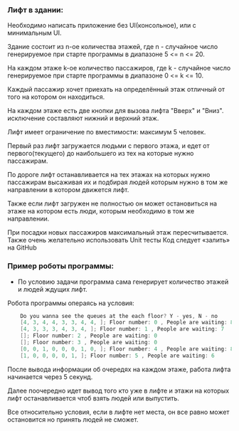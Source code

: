 ### Лифт в здании:

Необходимо написать приложение без UI(консольное), или с минимальным UI.

Здание состоит из n-ое количества этажей, где n - случайное число генерируемое при
старте программы в диапазоне 5 &lt;= n &lt;= 20.

На каждом этаже k-ое количество пассажиров, где k - случайное число генерируемое
при старте программы в диапазоне 0 &lt;= k &lt;= 10.

Каждый пассажир хочет приехать на определённый этаж отличный от того на котором
он находиться.

На каждом этаже есть две кнопки для вызова лифта &quot;Вверх&quot; и &quot;Вниз&quot;. исключение
составляют нижний и верхний этаж.

Лифт имеет ограничение по вместимости: максимум 5 человек.

Первый раз лифт загружается людьми с первого этажа, и едет от первого(текущего) до
наибольшего из тех на которые нужно пассажирам.

По дороге лифт останавливается на тех этажах на которых нужно пассажирам
высаживая их и подбирая людей которым нужно в том же направлении в котором
движется лифт.

Также если лифт загружен не полностью он может остановиться на этаже на котором
есть люди, которым необходимо в том же направлении.

При посадки новых пассажиров максимальный этаж пересчитывается.
Также очень желательно использовать Unit тесты
Код следует «залить» на GitHub

### Пример роботы программы: 
* По условию задачи программа сама генерирует количество этажей и людей ждущих лифт.

Робота программы операясь на условия:
```java
    Do you wanna see the queues at the each floor? Y - yes, N - no
    [4, 3, 4, 4, 3, 3, 4, 4, ]; Floor number: 0 , People are waiting: 8
    [4, 3, 3, 3, 4, 3, 4, ]; Floor number: 1 , People are waiting: 7
    []; Floor number: 2 , People are waiting: 0
    []; Floor number: 3 , People are waiting: 0
    [0, 0, 1, 0, 0, 0, 1, 0, ]; Floor number: 4 , People are waiting: 8
    [1, 0, 0, 0, 0, 1, ]; Floor number: 5 , People are waiting: 6
```

После вывода информации об очередях на каждом этаже, работа лифта начинается через 5 секунд.

Далее поочередно идет вывод того кто уже в лифте и этажи на которых лифт останавливается чтоб взять людей или выпустить.

Все относительно условия, если в лифте нет места, он все равно может остановится но принять людей не сможет.
